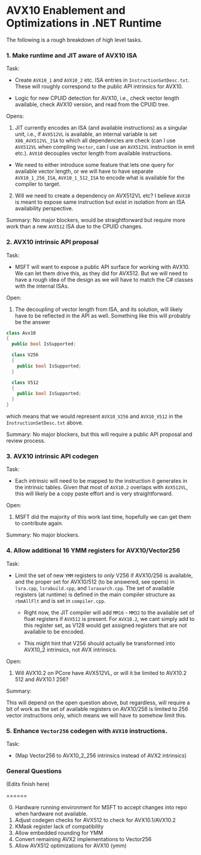 # AVX10 Enablement and Optimizations in .NET Runtime

The following is a rough breakdown of high level tasks.

### 1. Make runtime and JIT aware of AVX10 ISA

Task: 

- Create `AVX10_1` and `AVX10_2` etc. ISA entries in `InstructionSetDesc.txt`. These will roughly correspond to the public API intrinsics for AVX10.

- Logic for new CPUID detection for AVX10, i.e., check vector length available, check AVX10 version, and read from the CPUID tree.

Opens:

1. JIT currently encodes an ISA (and available instructions) as a singular unit, i.e., if `AVX512VL` is available, an internal variable is set `X86_AVX512VL_ISA` to which all dependencies are check (can I use `AVX512VL` when compling `Vector`, can I use an `AVX512VL` instruction in emit etc.). `AVX10` decouples vector length from available instructions.

- We need to either introduce some feature that lets one query for available vector length, or we will have to have separate `AVX10_1_256_ISA`, `AVX10_1_512_ISA` to encode what is available for the compiler to target. 

2. Will we need to create a dependency on AVX512VL etc? I believe `AVX10` is meant to expose same instruction but exist in isolation from an ISA availability perspective.

Summary: No major blockers, would be straightforward but require more work than a new `AVX512` ISA due to the CPUID changes.

### 2. AVX10 intrinsic API proposal

Task:

- MSFT will want to expose a public API surface for working with AVX10. We can let them drive this, as they did for AVX512. But we will need to have a rough idea of the design as we will have to match the C# classes with the internal ISAs.

Open:

1. The decoupling of vector length from ISA, and its solution, will likely have to be reflected in the API as well. Something like this will probably be the answer

```C#
class Avx10 
{
  public bool IsSupported;

  class V256 
  {
    public bool IsSupported;
  }

  class V512 
  {
    public bool IsSupported;
  }
}
```

which means that we would represent `AVX10_V256` and `AVX10_V512` in the `InstructionSetDesc.txt` above.

Summary: No major blockers, but this will require a public API proposal and review process.

### 3. AVX10 intrinsic API codegen

Task:

- Each intrinsic will need to be mapped to the instruction it generates in the intrinsic tables. Given that most of `AVX10.2` overlaps with `AVX512VL`, this will likely be a copy paste effort and is very straightforward.

Open:

1. MSFT did the majority of this work last time, hopefully we can get them to contribute again.

Summary: No major blockers.

### 4. Allow additional 16 YMM registers for AVX10/Vector256

Task:

- Limit the set of new `YMM` registers to _only_ V256 if AVX10/256 is available, and the proper set for AVX10/512 (to be answered, see opens) in `lsra.cpp`, `lsrabuild.cpp`, and `lsraxarch.cpp`. The set of available registers (at runtime) is defined in the main compiler structure as `rbmAllFlt` and is set in `compiler.cpp`.

  - Right now, the JIT compiler will add `MM16` - `MM32` to the available set of float registers if `AVX512` is present. For `AVX10.2`, we cant simply add to this register set, as V128 would get assigned registers that are not available to be encoded.

  - This might hint that V256 should actually be transformed into AVX10_2 intrinsics, not AVX intrinsics. 

Open:

1. Will AVX10.2 on PCore have AVX512VL, or will it be limited to AVX10.2 512 and AVX10.1 256? 

Summary:

This will depend on the open question above, but regardless, will require a bit of work as the set of available registers on AVX10/256 is limited to 256 vector instructions only, which means we will have to somehow limit this.

### 5. Enhance `Vector256` codegen with `AVX10` instructions.

Task:

- (Map Vector256 to AVX10_2_256 intrinsics instead of AVX2 intrinsics)

### General Questions 


(Edits finish here)

======








0. Hardware running environment for MSFT to accept changes into repo when hardware not available.
4. Adjust codegen checks for AVX512 to check for AVX10.1/AVX10.2
9. KMask register lack of compatibility
6. Allow embedded rounding for YMM                       
7. Convert remaining AVX2 implementations to Vector256   
8. Allow AVX512 optimizations for AVX10 (ymm)            


#